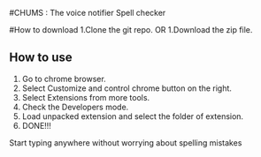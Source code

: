 #CHUMS : The voice notifier Spell checker

#How to download 
1.Clone the git repo.
     OR
1.Download the zip file.

## How to use 
1. Go to chrome browser.
2. Select Customize and control chrome button on the right.
3. Select Extensions from more tools.
4. Check the Developers mode.
5. Load unpacked extension and select the folder of extension.
6. DONE!!!

Start typing anywhere without worrying about spelling mistakes
